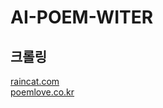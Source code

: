# AI-POEM-WITER

## 크롤링
 [raincat.com](http://raincat.com/)    
 [poemlove.co.kr](http://www.poemlove.co.kr/)   
